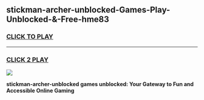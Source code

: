 
## stickman-archer-unblocked-Games-Play-Unblocked-&-Free-hme83
<h3>
<a href="https://premium76.site?title=stickman-archer-unblocked&ref=24A">CLICK TO PLAY</a></h3>
<hr>

<h3>
<a href="https://premium76.site?title=stickman-archer-unblocked&ref=24A">CLICK 2 PLAY</a>
  
</h3>

<a href="https://premium76.site?title=stickman-archer-unblocked&ref=24A"><img src="https://clearcache.store/games.png"></a>


**stickman-archer-unblocked games unblocked: Your Gateway to Fun and Accessible Online Gaming**
